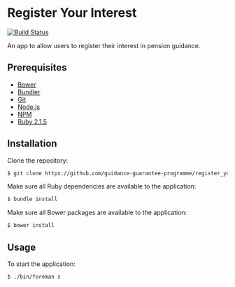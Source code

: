 # Register Your Interest

[![Build Status](https://travis-ci.org/guidance-guarantee-programme/register_your_interest.svg)](https://travis-ci.org/guidance-guarantee-programme/register_your_interest)

An app to allow users to register their interest in pension guidance.

## Prerequisites

* [Bower]
* [Bundler]
* [Git]
* [Node.js][Node]
* [NPM]
* [Ruby 2.1.5][Ruby]


## Installation

Clone the repository:

```sh
$ git clone https://github.com/guidance-guarantee-programme/register_your_interest.git
```

Make sure all Ruby dependencies are available to the application:

```sh
$ bundle install
```

Make sure all Bower packages are available to the application:

```sh
$ bower install
```

## Usage

To start the application:

```sh
$ ./bin/foreman s
```

[bower]: http://bower.io
[bundler]: http://bundler.io
[git]: http://git-scm.com
[node]: http://nodejs.org
[npm]: https://www.npmjs.org
[ruby]: http://www.ruby-lang.org/en
